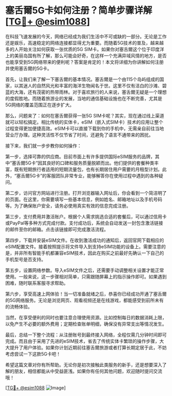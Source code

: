 # 塞舌爾5G卡如何注册？简单步骤详解[[TG💪+ @esim1088](https://t.me/s/esim1088)]

在科技飞速发展的今天，网络已经成为我们生活中不可或缺的一部分。无论是工作还是娱乐，高速稳定的网络连接都显得尤为重要。而随着5G技术的普及，越来越多的人开始关注如何获取一张优质的5G SIM卡。如果你对塞舌爾这个位于印度洋上的美丽岛国有所了解，那么可能会好奇，在这样一个充满异域风情的地方，是否也能享受到5G网络带来的便利呢？答案是肯定的！本文将详细为你讲解如何注册并使用塞舌爾的5G卡。

首先，让我们来了解一下塞舌爾的基本情况。塞舌爾是一个由115个岛屿组成的国家，以其迷人的自然风光和丰富的海洋生物闻名于世。这里不仅有洁白的沙滩、碧蓝的大海，还有茂密的热带雨林。对于喜欢旅行的人来说，塞舌爾无疑是一个理想的度假胜地。而随着旅游业的发展，当地的通信基础设施也在不断完善，尤其是5G网络的覆盖范围正在逐步扩大。

那么，问题来了：如何在塞舌爾获得一张5G SIM卡呢？其实，现在通过线上渠道就可以轻松搞定。相比传统的实体卡，eSIM（嵌入式SIM卡）技术的应用让整个过程变得更加便捷高效。eSIM卡可以直接下载到你的手机中，无需亲自前往当地营业厅办理。这种灵活性不仅节省了时间，还避免了语言不通带来的困扰。

接下来，我们就一步步教你如何操作：

第一步，选择可靠的供应商。目前市面上有许多提供国际eSIM服务的品牌，其中“塞舌爾5G卡”因其良好的口碑和服务质量脱颖而出。他们提供的套餐种类丰富，既有短期旅行者适用的短期流量包，也有长期居住用户需要的月租型计划。此外，“塞舌爾5G卡”的客服团队非常专业，能够解答你在使用过程中遇到的各种疑问。

第二步，访问官方网站进行注册。打开浏览器输入网址后，你会看到一个简洁明了的页面。在这里，你需要填写一些基本信息，例如姓名、邮箱地址以及手机号码等。为了确保账户安全，请务必使用真实有效的信息完成注册。

第三步，支付费用并激活账户。根据个人需求挑选合适的套餐后，可以通过信用卡或PayPal等多种方式完成付款。支付成功后，系统会自动发送一封包含激活链接的邮件至你的邮箱。点击该链接即可完成激活流程。

第四步，下载并安装eSIM文件。在收到激活成功的通知后，返回官网下载相应的eSIM配置文件。接着按照提示将文件导入到支持eSIM功能的设备上。需要注意的是，并非所有智能手机都兼容eSIM技术，因此在购买之前最好先确认一下自己的手机型号是否支持。

第五步，设置网络参数。导入eSIM文件之后，还需要手动调整相关设置才能正常使用。一般来说，这一步骤相对简单，只需跟随屏幕上的指示操作即可。如果遇到困难，随时联系客服寻求帮助。

第六步，享受高速上网体验！当一切准备就绪之后，恭喜你已经成功开通了塞舌爾的5G网络服务。无论是浏览网页、观看视频还是在线游戏，都能感受到前所未有的流畅体验。

当然，在享受便利的同时也要注意合理使用资源。比如控制每日的数据消耗上限，以免产生不必要的额外费用；定期检查账单明细，确保没有异常支出等情况发生。

最后，总结一下整个流程：从注册账号到最终接入网络，全程仅需几分钟时间即可完成。而且由于采用了先进的eSIM技术，省去了传统实体卡繁琐的操作步骤，大大提升了用户体验。如果你计划近期前往塞舌爾旅游或者打算长期定居于此，不妨考虑尝试一下这款5G卡吧！

希望这篇文章对你有所帮助。无论你是初次接触此类服务的新手，还是想要深入了解的朋友，相信都能从中受益匪浅。如果你有任何其他问题，欢迎随时提问交流哦！

[[TG💪+ @esim1088](https://t.me/s/esim1088) ![Image](https://i.postimg.cc/4NQfJmqS/Snipaste-2025-05-13-00-14-12.png)]